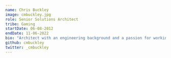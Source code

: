 ```yaml
---
name: Chris Buckley
image: cmbuckley.jpg
role: Senior Solutions Architect
tribe: Gaming
startDate: 06-08-2012
endDate: 11-06-2022
bio: "Architect with an engineering background and a passion for working software. Loves pulling things apart and deleting as much as possible."
github: cmbuckley
twitter: _cmbuckley
---
```

